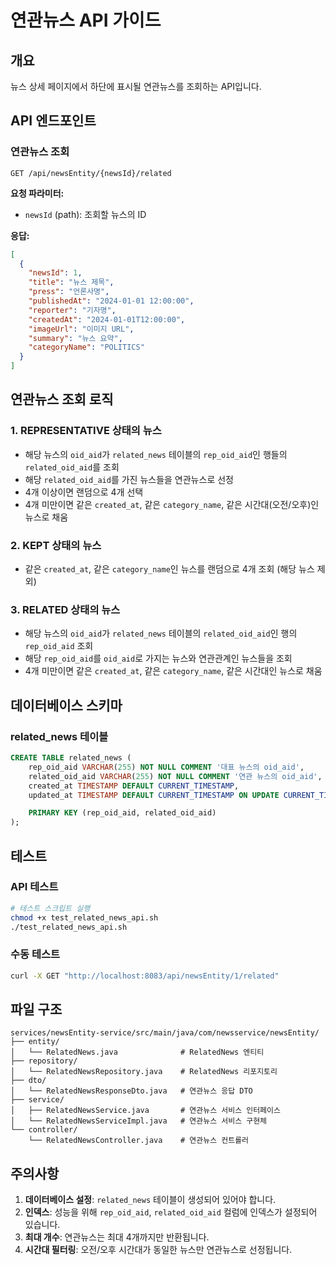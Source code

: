 # 연관뉴스 API 가이드

## 개요

뉴스 상세 페이지에서 하단에 표시될 연관뉴스를 조회하는 API입니다.

## API 엔드포인트

### 연관뉴스 조회

```
GET /api/newsEntity/{newsId}/related
```

**요청 파라미터:**

- `newsId` (path): 조회할 뉴스의 ID

**응답:**

```json
[
  {
    "newsId": 1,
    "title": "뉴스 제목",
    "press": "언론사명",
    "publishedAt": "2024-01-01 12:00:00",
    "reporter": "기자명",
    "createdAt": "2024-01-01T12:00:00",
    "imageUrl": "이미지 URL",
    "summary": "뉴스 요약",
    "categoryName": "POLITICS"
  }
]
```

## 연관뉴스 조회 로직

### 1. REPRESENTATIVE 상태의 뉴스

- 해당 뉴스의 `oid_aid`가 `related_news` 테이블의 `rep_oid_aid`인 행들의 `related_oid_aid`를 조회
- 해당 `related_oid_aid`를 가진 뉴스들을 연관뉴스로 선정
- 4개 이상이면 랜덤으로 4개 선택
- 4개 미만이면 같은 `created_at`, 같은 `category_name`, 같은 시간대(오전/오후)인 뉴스로 채움

### 2. KEPT 상태의 뉴스

- 같은 `created_at`, 같은 `category_name`인 뉴스를 랜덤으로 4개 조회 (해당 뉴스 제외)

### 3. RELATED 상태의 뉴스

- 해당 뉴스의 `oid_aid`가 `related_news` 테이블의 `related_oid_aid`인 행의 `rep_oid_aid` 조회
- 해당 `rep_oid_aid`를 `oid_aid`로 가지는 뉴스와 연관관계인 뉴스들을 조회
- 4개 미만이면 같은 `created_at`, 같은 `category_name`, 같은 시간대인 뉴스로 채움

## 데이터베이스 스키마

### related_news 테이블

```sql
CREATE TABLE related_news (
    rep_oid_aid VARCHAR(255) NOT NULL COMMENT '대표 뉴스의 oid_aid',
    related_oid_aid VARCHAR(255) NOT NULL COMMENT '연관 뉴스의 oid_aid',
    created_at TIMESTAMP DEFAULT CURRENT_TIMESTAMP,
    updated_at TIMESTAMP DEFAULT CURRENT_TIMESTAMP ON UPDATE CURRENT_TIMESTAMP,

    PRIMARY KEY (rep_oid_aid, related_oid_aid)
);
```

## 테스트

### API 테스트

```bash
# 테스트 스크립트 실행
chmod +x test_related_news_api.sh
./test_related_news_api.sh
```

### 수동 테스트

```bash
curl -X GET "http://localhost:8083/api/newsEntity/1/related"
```

## 파일 구조

```
services/newsEntity-service/src/main/java/com/newsservice/newsEntity/
├── entity/
│   └── RelatedNews.java              # RelatedNews 엔티티
├── repository/
│   └── RelatedNewsRepository.java    # RelatedNews 리포지토리
├── dto/
│   └── RelatedNewsResponseDto.java   # 연관뉴스 응답 DTO
├── service/
│   ├── RelatedNewsService.java       # 연관뉴스 서비스 인터페이스
│   └── RelatedNewsServiceImpl.java   # 연관뉴스 서비스 구현체
└── controller/
    └── RelatedNewsController.java    # 연관뉴스 컨트롤러
```

## 주의사항

1. **데이터베이스 설정**: `related_news` 테이블이 생성되어 있어야 합니다.
2. **인덱스**: 성능을 위해 `rep_oid_aid`, `related_oid_aid` 컬럼에 인덱스가 설정되어 있습니다.
3. **최대 개수**: 연관뉴스는 최대 4개까지만 반환됩니다.
4. **시간대 필터링**: 오전/오후 시간대가 동일한 뉴스만 연관뉴스로 선정됩니다.
